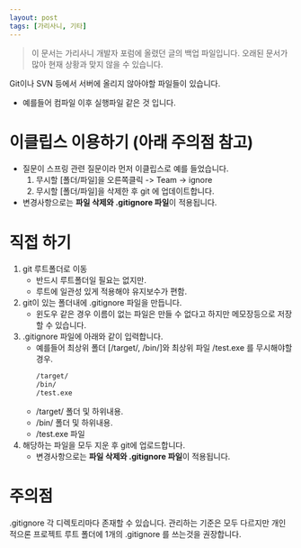 ```yaml
---
layout: post
tags: [가리사니, 기타]
---
```


> 이 문서는 가리사니 개발자 포럼에 올렸던 글의 백업 파일입니다.
오래된 문서가 많아 현재 상황과 맞지 않을 수 있습니다.


Git이나 SVN 등에서 서버에 올리지 않아야할 파일들이 있습니다.
- 예를들어 컴파일 이후 실행파일 같은 것 입니다.

# 이클립스 이용하기 (아래 주의점 참고)
- 질문이 스프링 관련 질문이라 먼저 이클립스로 예를 들었습니다.
	1. 무시할 [폴더/파일]을 오른쪽클릭 -> Team -> ignore
	2. 무시할 [폴더/파일]을 삭제한 후 git 에 업데이트합니다.
- 변경사항으로는 **파일 삭제와 .gitignore 파일**이 적용됩니다.


# 직접 하기
1. git 루트폴더로 이동
	- 반드시 루트폴더일 필요는 없지만.
	- 루트에 일관성 있게 적용해야 유지보수가 편함.
2. git이 있는 폴더내에 .gitignore 파일을 만듭니다.
	- 윈도우 같은 경우 이름이 없는 파일은 만들 수 없다고 하지만 메모장등으로 저장할 수 있습니다.
3. .gitignore 파일에 아래와 같이 입력합니다.
	- 예를들어 최상위 폴더 [/target/, /bin/]와 최상위 파일 /test.exe 를 무시해야할 경우.
		``` bash
		/target/
		/bin/
		/test.exe
		```
	-  /target/ 폴더 및 하위내용.
	- /bin/ 폴더 및 하위내용.
	- /test.exe 파일
4. 해당하는 파일을 모두 지운 후 git에 업로드합니다.
	- 변경사항으로는 **파일 삭제와 .gitignore 파일**이 적용됩니다.

# 주의점
.gitignore 각 디렉토리마다 존재할 수 있습니다.
관리하는 기준은 모두 다르지만 개인적으론 프로젝트 루트 폴더에 1개의 .gitignore 를 쓰는것을 권장합니다.